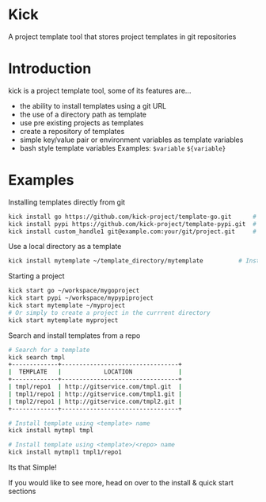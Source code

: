 # Kick

A project template tool that stores project templates in git repositories

# Introduction

kick is a project template tool, some of its features are...

* the ability to install templates using a git URL
* the use of a directory path as template
* use pre existing projects as templates
* create a repository of templates
* simple key/value pair or environment variables as template variables
* bash style template variables Examples: `$variable` `${variable}`
# Examples

Installing templates directly from git
```bash
kick install go https://github.com/kick-project/template-go.git      # Install a go template
kick install pypi https://github.com/kick-project/template-pypi.git  # Install a pypi template
kick install custom_handle1 git@example.com:your/git/project.git     # Install from a private git repository
```

Use a local directory as a template
```bash
kick install mytemplate ~/template_directory/mytemplate          # Install a custom template from disk
```

Starting a project
```bash
kick start go ~/workspace/mygoproject
kick start pypi ~/workspace/mypypiproject
kick start mytemplate ~/myproject
# Or simply to create a project in the currrent directory
kick start mytemplate myproject
```

Search and install templates from a repo
```bash
# Search for a template
kick search tmpl
+-------------+---------------------------------+
|  TEMPLATE   |            LOCATION             |
+-------------+---------------------------------+
| tmpl/repo1  | http://gitservice.com/tmpl.git  |
| tmpl1/repo1 | http://gitservice.com/tmpl1.git |
| tmpl2/repo1 | http://gitservice.com/tmpl2.git |
+-------------+---------------------------------+

# Install template using <template> name
kick install mytmpl tmpl

# Install template using <template>/<repo> name
kick install mytmpl1 tmpl1/repo1
```

Its that Simple!

If you would like to see more, head on over to the install & quick start sections

